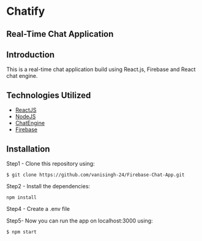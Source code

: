 # Chatify 
## Real-Time Chat Application

## Introduction
This is a real-time chat application build using React.js, Firebase and React chat engine.

## Technologies Utilized
* [ReactJS](https://reactjs.org/)
* [NodeJS](https://nodejs.org/en/)
* [ChatEngine](https://chatengine.io/)
* [Firebase](https://reactjs.org/)

## Installation

Step1 - Clone this repository using:

```
$ git clone https://github.com/vanisingh-24/Firebase-Chat-App.git
```

Step2 - Install the dependencies:

```
npm install
```

Step4 - Create a .env file

Step5-
Now you can run the app on localhost:3000 using:

```
$ npm start
```
